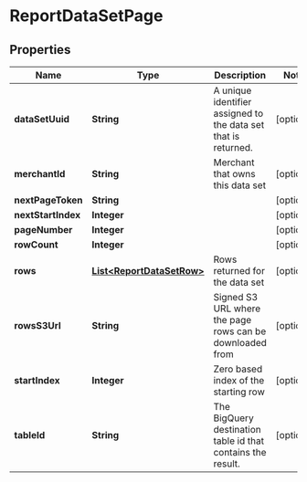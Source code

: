 
# ReportDataSetPage

## Properties
Name | Type | Description | Notes
------------ | ------------- | ------------- | -------------
**dataSetUuid** | **String** | A unique identifier assigned to the data set that is returned. |  [optional]
**merchantId** | **String** | Merchant that owns this data set |  [optional]
**nextPageToken** | **String** |  |  [optional]
**nextStartIndex** | **Integer** |  |  [optional]
**pageNumber** | **Integer** |  |  [optional]
**rowCount** | **Integer** |  |  [optional]
**rows** | [**List&lt;ReportDataSetRow&gt;**](ReportDataSetRow.md) | Rows returned for the data set |  [optional]
**rowsS3Url** | **String** | Signed S3 URL where the page rows can be downloaded from |  [optional]
**startIndex** | **Integer** | Zero based index of the starting row |  [optional]
**tableId** | **String** | The BigQuery destination table id that contains the result. |  [optional]



